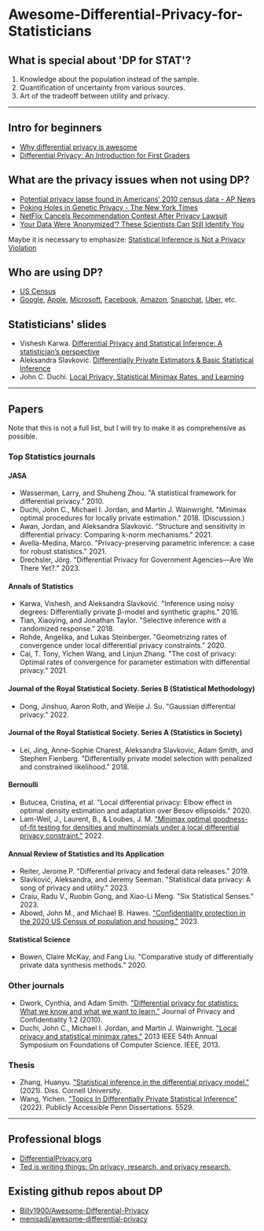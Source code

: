 # Awesome-Differential-Privacy-for-Statisticians

## What is special about 'DP for STAT'?
1. Knowledge about the population instead of the sample. 
2. Quantification of uncertainty from various sources. 
3. Art of the tradeoff between utility and privacy. 

---

## Intro for beginners
- [Why differential privacy is awesome](https://desfontain.es/privacy/differential-privacy-awesomeness.html)
- [Differential Privacy: An Introduction for First Graders](https://www.dataversity.net/differential-privacy-an-introduction-for-first-graders/#)

## What are the privacy issues when not using DP?
- [Potential privacy lapse found in Americans’ 2010 census data - AP News](https://apnews.com/article/aba8e57c145047b5bab11b62baaa7f7a)
- [Poking Holes in Genetic Privacy - The New York Times](https://www.nytimes.com/2013/06/18/science/poking-holes-in-the-privacy-of-dna.html)
- [NetFlix Cancels Recommendation Contest After Privacy Lawsuit](https://www.wired.com/2010/03/netflix-cancels-contest/)
- [Your Data Were ‘Anonymized’? These Scientists Can Still Identify You](https://www.nytimes.com/2019/07/23/health/data-privacy-protection.html)

Maybe it is necessary to emphasize: [Statistical Inference is Not a Privacy Violation](https://differentialprivacy.org/inference-is-not-a-privacy-violation/)

## Who are using DP?
- [US Census](https://www.nytimes.com/2018/12/05/upshot/to-reduce-privacy-risks-the-census-plans-to-report-less-accurate-data.html)
- [Google](https://static.googleusercontent.com/media/research.google.com/de//pubs/archive/42852.pdf), [Apple](https://docs-assets.developer.apple.com/ml-research/papers/learning-with-privacy-at-scale.pdf), [Microsoft](https://blogs.microsoft.com/ai-for-business/differential-privacy/), [Facebook](https://research.facebook.com/blog/2020/06/protecting-privacy-in-facebook-mobility-data-during-the-covid-19-response/), [Amazon](https://github.com/awslabs/sagemaker-privacy-for-nlp), [Snapchat](https://eng.snap.com/device-distributed-machine-learning), [Uber](https://www.wired.com/story/uber-privacy-elastic-sensitivity/), etc.

## Statisticians' slides
- Vishesh Karwa. [Differential Privacy and Statistical Inference: A statistician’s perspective](https://simons.berkeley.edu/sites/default/files/docs/6713/karwa-statisticalinferenceandprivacy.pdf)
- Aleksandra Slavković. [Differentially Private Estimators & Basic Statistical Inference](http://helper.ipam.ucla.edu/publications/data2010/data2010_8553.pdf)
- John C. Duchi. [Local Privacy, Statistical Minimax Rates, and Learning](https://web.stanford.edu/~jduchi/projects/DuchiJoWa13_talk.pdf)

---

## Papers
Note that this is not a full list, but I will try to make it as comprehensive as possible.
### Top Statistics journals
#### JASA
- Wasserman, Larry, and Shuheng Zhou. "A statistical framework for differential privacy." 2010.
- Duchi, John C., Michael I. Jordan, and Martin J. Wainwright. "Minimax optimal procedures for locally private estimation." 2018. (Discussion.)
- Awan, Jordan, and Aleksandra Slavković. "Structure and sensitivity in differential privacy: Comparing k-norm mechanisms." 2021.
- Avella-Medina, Marco. "Privacy-preserving parametric inference: a case for robust statistics." 2021.
- Drechsler, Jörg. "Differential Privacy for Government Agencies—Are We There Yet?." 2023.

#### Annals of Statistics
- Karwa, Vishesh, and Aleksandra Slavković. "Inference using noisy degrees: Differentially private β-model and synthetic graphs." 2016.
- Tian, Xiaoying, and Jonathan Taylor. "Selective inference with a randomized response." 2018.
- Rohde, Angelika, and Lukas Steinberger. "Geometrizing rates of convergence under local differential privacy constraints." 2020.
- Cai, T. Tony, Yichen Wang, and Linjun Zhang. "The cost of privacy: Optimal rates of convergence for parameter estimation with differential privacy." 2021.

#### Journal of the Royal Statistical Society. Series B (Statistical Methodology)
- Dong, Jinshuo, Aaron Roth, and Weijie J. Su. "Gaussian differential privacy." 2022.

#### Journal of the Royal Statistical Society. Series A (Statistics in Society)
- Lei, Jing, Anne-Sophie Charest, Aleksandra Slavkovic, Adam Smith, and Stephen Fienberg. "Differentially private model selection with penalized and constrained likelihood." 2018.

#### Bernoulli
- Butucea, Cristina, et al. "Local differential privacy: Elbow effect in optimal density estimation and adaptation over Besov ellipsoids." 2020.
- Lam-Weil, J., Laurent, B., & Loubes, J. M. ["Minimax optimal goodness-of-fit testing for densities and multinomials under a local differential privacy constraint."](https://arxiv.org/pdf/2002.04254.pdf) 2022.

#### Annual Review of Statistics and Its Application
- Reiter, Jerome P. "Differential privacy and federal data releases." 2019.
- Slavković, Aleksandra, and Jeremy Seeman. "Statistical data privacy: A song of privacy and utility." 2023.
- Craiu, Radu V., Ruobin Gong, and Xiao-Li Meng. "Six Statistical Senses." 2023.
- Abowd, John M., and Michael B. Hawes. ["Confidentiality protection in the 2020 US Census of population and housing."](https://www.annualreviews.org/doi/full/10.1146/annurev-statistics-010422-034226) 2023.

#### Statistical Science
- Bowen, Claire McKay, and Fang Liu. "Comparative study of differentially private data synthesis methods." 2020.

### Other journals
- Dwork, Cynthia, and Adam Smith. ["Differential privacy for statistics: What we know and what we want to learn."](https://journalprivacyconfidentiality.org/index.php/jpc/article/download/570/553/584) Journal of Privacy and Confidentiality 1.2 (2010).
- Duchi, John C., Michael I. Jordan, and Martin J. Wainwright. ["Local privacy and statistical minimax rates."](https://ieeexplore.ieee.org/abstract/document/6686179/) 2013 IEEE 54th Annual Symposium on Foundations of Computer Science. IEEE, 2013.

### Thesis 
- Zhang, Huanyu. ["Statistical inference in the differential privacy model."](https://ecommons.cornell.edu/handle/1813/110688) (2021).  Diss. Cornell University.
- Wang, Yichen. ["Topics In Differentially Private Statistical Inference"](https://repository.upenn.edu/edissertations/5529/) (2022). Publicly Accessible Penn Dissertations. 5529.

---

## Professional blogs
- [DifferentialPrivacy.org](https://differentialprivacy.org/)
- [Ted is writing things: On privacy, research, and privacy research.](https://desfontain.es/privacy/friendly-intro-to-differential-privacy.html)

## Existing github repos about DP
- [Billy1900/Awesome-Differential-Privacy](https://github.com/Billy1900/Awesome-Differential-Privacy)
- [menisadi/awesome-differential-privacy](https://github.com/menisadi/awesome-differential-privacy)
